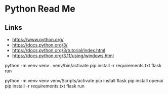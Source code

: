 # Python Read Me

## Links

* https://www.python.org/
* https://docs.python.org/3/
* https://docs.python.org/3/tutorial/index.html
* https://docs.python.org/3.11/using/windows.html



python -m venv venv
. venv/bin/activate
pip install -r requirements.txt
flask run

python -m venv venv
venv/Scripts/activate
pip install flask
pip install openai
pip install -r requirements.txt
flask run
